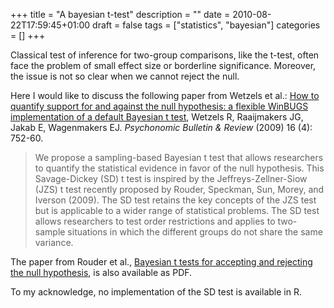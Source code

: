 +++
title = "A bayesian t-test"
description = ""
date = 2010-08-22T17:59:45+01:00
draft = false
tags = ["statistics", "bayesian"]
categories = []
+++

Classical test of inference for two-group comparisons, like the t-test, often face the problem of small effect size or borderline significance. Moreover, the issue is not so clear when we cannot reject the null.

Here I would like to discuss the following paper from Wetzels et al.:
[How to quantify support for and against the null hypothesis: a flexible WinBUGS implementation of a default Bayesian t test](http://db.tt/fMuN3kk), Wetzels R, Raaijmakers JG, Jakab E, Wagenmakers EJ. *Psychonomic Bulletin & Review* (2009) 16 (4): 752-60.

> We propose a sampling-based Bayesian t test that allows researchers to quantify the statistical evidence in favor of the null hypothesis. This Savage-Dickey (SD) t test is inspired by the Jeffreys-Zellner-Siow (JZS) t test recently proposed by Rouder, Speckman, Sun, Morey, and Iverson (2009). The SD test retains the key concepts of the JZS test but is applicable to a wider range of statistical problems. The SD test allows researchers to test order restrictions and applies to two-sample situations in which the different groups do not share the same variance.

The paper from Rouder et al., [Bayesian t tests for accepting and rejecting the null hypothesis](http://db.tt/RAkLWQS), is also available as PDF.

To my acknowledge, no implementation of the SD test is available in R.
